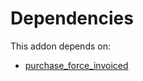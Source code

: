 # Dependencies

This addon depends on:

- [purchase_force_invoiced](../../odoo-bringout-oca-purchase-workflow-purchase_force_invoiced)
